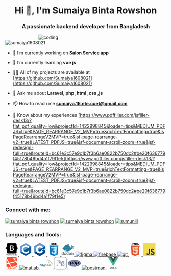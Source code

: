 <h1 align="center">Hi 👋, I'm Sumaiya Binta Rowshon</h1>
<h3 align="center">A passionate backend developer from Bangladesh</h3>
<img align="right" alt="coding" width="400" src="https://user-images.githubusercontent.com/74038190/221352975-94759904-aa4c-4032-a8ab-b546efb9c478.gif">
<p align="left"> <img src="https://komarev.com/ghpvc/?username=sumaiya1608021&label=Profile%20views&color=0e75b6&style=flat" alt="sumaiya1608021" /> </p>

- 🔭 I’m currently working on **Salon Service app**

- 🌱 I’m currently learning **vue js**

- 👨‍💻 All of my projects are available at [https://github.com/Sumaiya1608021](https://github.com/Sumaiya1608021)

- 💬 Ask me about **Laravel, php ,html ,css ,js**

- 📫 How to reach me **sumaiya.16.ete.cuet@gmail.com**

- 📄 Know about my experiences [https://www.pdffiller.com/jsfiller-desk13/?flat_pdf_quality=low&projectId=1422998845&loader=tips&MEDIUM_PDFJS=true&PAGE_REARRANGE_V2_MVP=true&richTextFormatting=true&isPageRearrangeV2MVP=true&jsf-page-rearrange-v2=true&LATEST_PDFJS=true&jsf-document-scroll-zoom=true&jsf-redesign-full=true&routeId=bc61e3c57e9c1b7f3b6ae0822b750dc2#be20f636779f45178b49bd4a1f79f1e5](https://www.pdffiller.com/jsfiller-desk13/?flat_pdf_quality=low&projectId=1422998845&loader=tips&MEDIUM_PDFJS=true&PAGE_REARRANGE_V2_MVP=true&richTextFormatting=true&isPageRearrangeV2MVP=true&jsf-page-rearrange-v2=true&LATEST_PDFJS=true&jsf-document-scroll-zoom=true&jsf-redesign-full=true&routeId=bc61e3c57e9c1b7f3b6ae0822b750dc2#be20f636779f45178b49bd4a1f79f1e5)

<h3 align="left">Connect with me:</h3>
<p align="left">
<a href="https://linkedin.com/in/sumaiya binta rowshon" target="blank"><img align="center" src="https://raw.githubusercontent.com/rahuldkjain/github-profile-readme-generator/master/src/images/icons/Social/linked-in-alt.svg" alt="sumaiya binta rowshon" height="30" width="40" /></a>
<a href="https://fb.com/sumaiya binta rowshon" target="blank"><img align="center" src="https://raw.githubusercontent.com/rahuldkjain/github-profile-readme-generator/master/src/images/icons/Social/facebook.svg" alt="sumaiya binta rowshon" height="30" width="40" /></a>
<a href="https://instagram.com/sumuniii" target="blank"><img align="center" src="https://raw.githubusercontent.com/rahuldkjain/github-profile-readme-generator/master/src/images/icons/Social/instagram.svg" alt="sumuniii" height="30" width="40" /></a>
</p>

<h3 align="left">Languages and Tools:</h3>
<p align="left"> <a href="https://getbootstrap.com" target="_blank" rel="noreferrer"> <img src="https://raw.githubusercontent.com/devicons/devicon/master/icons/bootstrap/bootstrap-plain-wordmark.svg" alt="bootstrap" width="40" height="40"/> </a> <a href="https://www.cprogramming.com/" target="_blank" rel="noreferrer"> <img src="https://raw.githubusercontent.com/devicons/devicon/master/icons/c/c-original.svg" alt="c" width="40" height="40"/> </a> <a href="https://www.w3schools.com/cpp/" target="_blank" rel="noreferrer"> <img src="https://raw.githubusercontent.com/devicons/devicon/master/icons/cplusplus/cplusplus-original.svg" alt="cplusplus" width="40" height="40"/> </a> <a href="https://www.w3schools.com/css/" target="_blank" rel="noreferrer"> <img src="https://raw.githubusercontent.com/devicons/devicon/master/icons/css3/css3-original-wordmark.svg" alt="css3" width="40" height="40"/> </a> <a href="https://www.docker.com/" target="_blank" rel="noreferrer"> <img src="https://raw.githubusercontent.com/devicons/devicon/master/icons/docker/docker-original-wordmark.svg" alt="docker" width="40" height="40"/> </a> <a href="https://www.figma.com/" target="_blank" rel="noreferrer"> <img src="https://www.vectorlogo.zone/logos/figma/figma-icon.svg" alt="figma" width="40" height="40"/> </a> <a href="https://firebase.google.com/" target="_blank" rel="noreferrer"> <img src="https://www.vectorlogo.zone/logos/firebase/firebase-icon.svg" alt="firebase" width="40" height="40"/> </a> <a href="https://git-scm.com/" target="_blank" rel="noreferrer"> <img src="https://www.vectorlogo.zone/logos/git-scm/git-scm-icon.svg" alt="git" width="40" height="40"/> </a> <a href="https://www.w3.org/html/" target="_blank" rel="noreferrer"> <img src="https://raw.githubusercontent.com/devicons/devicon/master/icons/html5/html5-original-wordmark.svg" alt="html5" width="40" height="40"/> </a> <a href="https://developer.mozilla.org/en-US/docs/Web/JavaScript" target="_blank" rel="noreferrer"> <img src="https://raw.githubusercontent.com/devicons/devicon/master/icons/javascript/javascript-original.svg" alt="javascript" width="40" height="40"/> </a> <a href="https://laravel.com/" target="_blank" rel="noreferrer"> <img src="https://raw.githubusercontent.com/devicons/devicon/master/icons/laravel/laravel-plain-wordmark.svg" alt="laravel" width="40" height="40"/> </a> <a href="https://www.mathworks.com/" target="_blank" rel="noreferrer"> <img src="https://upload.wikimedia.org/wikipedia/commons/2/21/Matlab_Logo.png" alt="matlab" width="40" height="40"/> </a> <a href="https://www.mysql.com/" target="_blank" rel="noreferrer"> <img src="https://raw.githubusercontent.com/devicons/devicon/master/icons/mysql/mysql-original-wordmark.svg" alt="mysql" width="40" height="40"/> </a> <a href="https://www.photoshop.com/en" target="_blank" rel="noreferrer"> <img src="https://raw.githubusercontent.com/devicons/devicon/master/icons/photoshop/photoshop-line.svg" alt="photoshop" width="40" height="40"/> </a> <a href="https://www.php.net" target="_blank" rel="noreferrer"> <img src="https://raw.githubusercontent.com/devicons/devicon/master/icons/php/php-original.svg" alt="php" width="40" height="40"/> </a> <a href="https://postman.com" target="_blank" rel="noreferrer"> <img src="https://www.vectorlogo.zone/logos/getpostman/getpostman-icon.svg" alt="postman" width="40" height="40"/> </a> <a href="https://vuejs.org/" target="_blank" rel="noreferrer"> <img src="https://raw.githubusercontent.com/devicons/devicon/master/icons/vuejs/vuejs-original-wordmark.svg" alt="vuejs" width="40" height="40"/> </a> </p>

